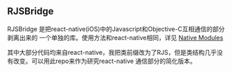 RJSBridge
------

RJSBridge 是把react-native(iOS)中的Javascript和Objective-C互相通信的部分剥离出来的 
一个单独的库。使用方法和react-native相同，详见 [Native Modules](https://facebook.github.io/react-native/docs/native-modules-ios.html#content)

其中大部分代码均来自react-native，我把类前缀改为了RJS，但是类结构几乎没有改变。可以用此repo来作为研究react-native 通信部分的简化版本。